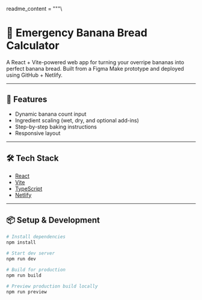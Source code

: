 readme_content = """\
# 🍌 Emergency Banana Bread Calculator

A React + Vite-powered web app for turning your overripe bananas into perfect banana bread. Built from a Figma Make prototype and deployed using GitHub + Netlify.

---

## 🚀 Features

- Dynamic banana count input
- Ingredient scaling (wet, dry, and optional add-ins)
- Step-by-step baking instructions
- Responsive layout

---

## 🛠 Tech Stack

- [React](https://reactjs.org/)
- [Vite](https://vitejs.dev/)
- [TypeScript](https://www.typescriptlang.org/)
- [Netlify](https://netlify.com/) 

---

## 📦 Setup & Development

```bash
# Install dependencies
npm install

# Start dev server
npm run dev

# Build for production
npm run build

# Preview production build locally
npm run preview